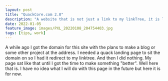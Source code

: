 ```yaml
---
layout: post
title: "QuackCore.com 2.0"
description: "A website that is not just a link to my linkTree, it is like 10% more work"
date: 2022-01-05
feature_image: images/PXL_20220108_204754403.jpg
tags: [tips, work]
---
```


A while ago I got the domain for this site with the plans to make a blog or some other project at the address. I needed a quack landing page to sit the domain on so I had it redirect to my linktree. And then I did nothing. My page sat like that until I got the time to make something "better". Well here that is. I have no idea what I will do with this page in the future but here it is for now.

<!--more-->


